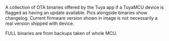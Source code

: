 A collection of OTA binaries offered by the Tuya app if a TuyaMCU device is flagged as having an update available. Pics alongside binaries show changelog. Current firmware version shown in image is not necessarily a real version shipped with device.

FULL binaries are from backups taken of whole MCU.